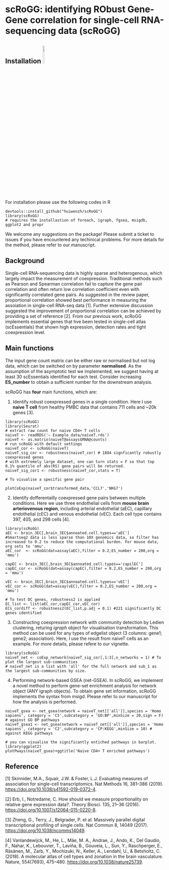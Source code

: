 # scRoGG: identifying RObust Gene-Gene correlation for single-cell RNA-sequencing data (scRoGG)

## Installation                                            <img src="https://user-images.githubusercontent.com/46465953/211182218-b577f94b-6b44-4c11-83aa-7d2ba20406e2.png" width=10% height=12%> 

For installation please use the following codes in R
```
devtools::install_github("huiwenzh/scRoGG")
library(scRoGG)
# requires the installastion of foreach, igraph, fgsea, msigdb, ggplot2 and propr
```
We welcome any suggestions on the package! Please submit a ticket to issues if you have encountered any techinical problems. For more details for the method, please refer to our manuscript. 

## Background

Single-cell RNA-sequencing data is highly sparse and heterogenous, which largely impact the measurement of coexpression. Traditional methods such as Pearson and Spearman correlation fail to capture the gene pair correlation and often return low correlation coefficient even with significantly correlated gene pairs. As suggested in the review paper, proportional correlation showed best performance in measuring the assoiation in single-cell RNA-seq data [1]. Further extensive discussion suggested the improvement of proportional correlation can be achieved by providing a set of reference [2]. From our previous work, scRoGG implements essential genes that hve been tested in single-cell atlas (scEssentials) that shown high expression, detection rates and tight coexpression level.

## Main functions
The input gene count matrix can be either raw or normalised but not log data, which can be switched on by parameter **normalised**. As the assumption of the asymptotic test we implemented, we suggest having at least 30 scEssentials identified for each test. Consider increasing **ES_number** to obtain a sufficient number for the downstream analysis. 

scRoGG has **four** main functions, which are:
1. Identify robust coexpressed genes in a single condition. Here I use **naive T cell** from healthy PMBC data that contains 711 cells and ~20k genes [3].

```
library(scRoGG)
library(Seurat)
# extract raw count for naive CD4+ T cells
naiveT <- readRDS('~ Example_data/naiveT.rds')
naiveT <- as.matrix(naiveT@assays$RNA@counts)
# run scRoGG with default settings
naiveT_cor <- scRoGG(naiveT) 
naiveT_sig_cor <- robustness(naiveT_cor) # 1884 signficantly robustly coexpressed genes
# with extremely large dataset, one can turn stats = F so that top 0.1% quantile of abs(RS) gene pairs will be returned.
naiveT_sig_cor1 <- robustness(naiveT_cor,stats = T)

# To visualise a specific gene pair

plotCoExp(naiveT_cor$transformed_data,'CCL7','NKG7')
```
2. Identify dofferentailly coexpressed gene pairs between multiple conditions. Here we use three endothelial cells from **mouse brain arteriovenous region**, including arterial endothelial (aEC), capillary endothelial (cEC) and venous endothelial (vEC). Each cell type contains 397, 405, and 298 cells [4].
```
library(scRoGG)
aEC <- brain_3EC[,brain_3EC$annoated.cell.types=='aEC']
#Smartseq2 data is less sparse than 10X genomics data, so filter has increased to 0.2 to reduce the computational burden. For mouse data, org sets to 'mmu'. 
aEC_cor  <- scRoGG(dat=assay(aEC),filter = 0.2,ES_number = 200,org = 'mmu') 

capEC <- brain_3EC[,brain_3EC$annoated.cell.types=='capilEC']
capEC_cor <- scRoGG(dat=assay(capEC),filter = 0.2,ES_number = 200,org = 'mmu') 

vEC <- brain_3EC[,brain_3EC$annoated.cell.types=='vEC']
vEC_cor <- scRoGG(dat=assay(vEC),filter = 0.2,ES_number = 200,org = 'mmu')

# To test DC genes, robustness2 is applied
EC_list <- list(aEC_cor,capEC_cor,vEC_cor)
ECs_cordiff <- robustness2(EC_list,p.adj = 0.1) #221 significantly DC genes identified
```
3. Constructing coexpression network with community detection by Ledien clustering, returing *igraph* object for visualisation transformation. This method can be used for any types of edgelist object (3 columns: gene1; gene2; association). Here, I use the result from naiveT cells as an example. For more details, please refere to our vignette.

```
library(scRoGG)
naiveT_net <- coExp_network(naiveT_sig_cor[,1:3],n_networks = 1) # To plot the largest sub-communities
# naiveT_net is a list with 'all' for the full network and sub_1 as the largest sub-communities by size.
```

4. Performing network-based GSEA (net-GSEA). In scRoGG, we implement a novel method to perform gene-set enrichment analysis for network object (ANY igraph objects). To obtain gene set information, scRoGG implements the syntax from msigd. Please refer to our manuscript for how the analysis is performed.

```
naiveT_gsea <- net_gsea(network = naiveT_net[['all']],species = 'Homo sapiens', category = 'C5',subcategory = 'GO:BP',minSize = 20,sign = F) # against GO BP pathways
naiveT_gsea1 <- net_gsea(network = naiveT_net[['all']],species = 'Homo sapiens', category = 'C2',subcategory = 'CP:KEGG',minSize = 10) # against KEGG pathways

# you can visualise the significantly entiched pathways in barplot.
library(ggplot2)
plotPways(naiveT_gsea)+ggtitle('Naive CD4+ T enriched pathways')
```


## Reference
[1] Skinnider, M.A., Squair, J.W. & Foster, L.J. Evaluating measures of association for single-cell transcriptomics. Nat Methods 16, 381–386 (2019). https://doi.org/10.1038/s41592-019-0372-4.

[2] Erb, I., Notredame, C. How should we measure proportionality on relative gene expression data?. Theory Biosci. 135, 21–36 (2016). https://doi.org/10.1007/s12064-015-0220-8.

[3] Zheng, G., Terry, J., Belgrader, P. et al. Massively parallel digital transcriptional profiling of single cells. Nat Commun 8, 14049 (2017). https://doi.org/10.1038/ncomms14049.

[4] Vanlandewijck, M., He, L., Mäe, M. A., Andrae, J., Ando, K., Del Gaudio, F., Nahar, K., Lebouvier, T., Laviña, B., Gouveia, L., Sun, Y., Raschperger, E., Räsänen, M., Zarb, Y., Mochizuki, N., Keller, A., Lendahl, U., & Betsholtz, C. (2018). A molecular atlas of cell types and zonation in the brain vasculature. Nature, 554(7693), 475–480. https://doi.org/10.1038/nature25739.



